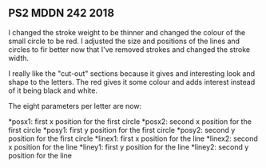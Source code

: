 ## PS2 MDDN 242 2018

I changed the stroke weight to be thinner and changed the colour of the small circle to be red. I adjusted the size and positions of the lines and circles to fir better now that I've removed strokes and changed the stroke width.

I really like the "cut-out" sections because it gives and interesting look and shape to the letters. The red gives it some colour and adds interest instead of it being black and white. 

The eight parameters per letter are now:

*posx1: first x position for the first circle
*posx2: second x position for the first circle
*posy1: first y position for the first circle
*posy2: second y position for the first circle
*linex1: first x position for the line
*linex2: second x position for the line
*liney1: first y position for the line
*liney2: second y position for the line